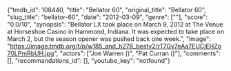{"tmdb_id": 108440, "title": "Bellator 60", "original_title": "Bellator 60", "slug_title": "bellator-60", "date": "2012-03-09", "genre": [""], "score": "0.0/10", "synopsis": "Bellator LX took place on March 9, 2012 at The Venue at Horseshoe Casino in Hammond, Indiana. It was expected to take place on March 2, but the season opener was pushed back one week.", "image": "https://image.tmdb.org/t/p/w185_and_h278_bestv2/rT7Gv7eAa7EUCjEHZo70LPmRbUH.jpg", "actors": ["Joe Warren ()", "Pat Curran ()"], "comments": [], "recommandations_id": [], "youtube_key": "notfound"}